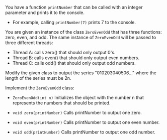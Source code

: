 You have a function `printNumber` that can be called with an integer parameter and prints it to the console.

- For example, calling `printNumber(7)` prints 7 to the console.

You are given an instance of the class `ZeroEvenOdd` that has three functions: zero, even, and odd. The same instance of `ZeroEvenOdd` will be passed to three different threads:

- Thread A: calls zero() that should only output 0's.
- Thread B: calls even() that should only output even numbers.
- Thread C: calls odd() that should only output odd numbers.

Modify the given class to output the series "010203040506..." where the length of the series must be 2n.

Implement the `ZeroEvenOdd` class:

- `ZeroEvenOdd(int n)` Initializes the object with the number n that represents the numbers that should be printed.

- `void zero(printNumber)` Calls printNumber to output one zero.
- `void even(printNumber)` Calls printNumber to output one even number.
- `void odd(printNumber)` Calls printNumber to output one odd number.